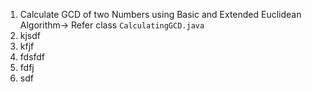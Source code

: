 1. Calculate GCD of two Numbers using  Basic and Extended Euclidean Algorithm-> Refer class ```CalculatingGCD.java```  
2. kjsdf
3. kfjf
4. fdsfdf
5. fdfj
6. sdf
